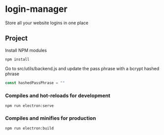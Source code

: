 # login-manager
Store all your website logins in one place

## Project 
Install NPM modules

```
npm install
```

Go to src/utils/backend.js and update the pass phrase with a bcrypt hashed phrase
```js
const hashedPassPhrase = ""
```

### Compiles and hot-reloads for development
```
npm run electron:serve
```

### Compiles and minifies for production
```
npm run electron:build
```